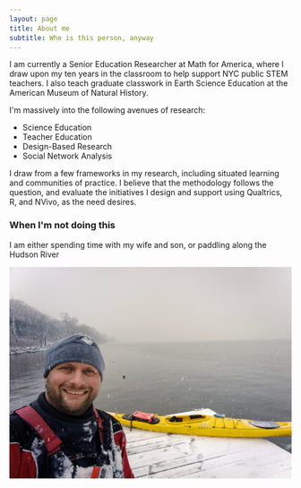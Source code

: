 ```yaml
---
layout: page
title: About me
subtitle: Who is this person, anyway
---
```


I am currently a Senior Education Researcher at Math for America, where I draw upon my ten years in the classroom to help support NYC public STEM teachers. I also teach graduate classwork in Earth Science Education at the American Museum of Natural History.

I'm massively into the following avenues of research:  
* Science Education
* Teacher Education
* Design-Based Research
* Social Network Analysis 
 
I draw from a few frameworks in my research, including situated learning and communities of practice. I believe that the methodology follows the question, and evaluate the initiatives I design and support using Qualtrics, R, and NVivo, as the need desires. 

### When I'm not doing this

I am either spending time with my wife and son, or paddling along the Hudson River

![kayaking](/assets/img/IMG_20171209_112558.jpg)
